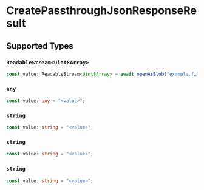 # CreatePassthroughJsonResponseResult


## Supported Types

### `ReadableStream<Uint8Array>`

```typescript
const value: ReadableStream<Uint8Array> = await openAsBlob("example.file");
```

### `any`

```typescript
const value: any = "<value>";
```

### `string`

```typescript
const value: string = "<value>";
```

### `string`

```typescript
const value: string = "<value>";
```

### `string`

```typescript
const value: string = "<value>";
```

